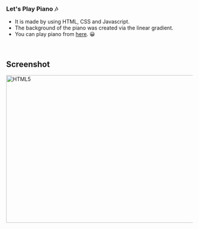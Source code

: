 ### Let's Play Piano :notes:

- It is made by using HTML, CSS and Javascript.
- The background of the piano was created via the linear gradient.
- You can play piano from [here](https://ecemgo-piano-js.netlify.app). :grinning:

<br>

## Screenshot
<p align="left">
<img src="https://user-images.githubusercontent.com/13468728/219885350-770b2b43-1d37-47ba-b0fd-ddc8dd6f586e.jpg" title="HTML5" alt="HTML5" width="700" height="400"/>
</p>

